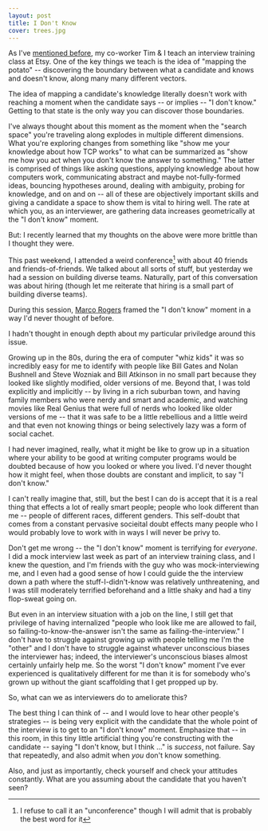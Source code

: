```yaml
---
layout: post
title: I Don't Know
cover: trees.jpg
---
```


As I've [mentioned before](/2015/12/16/lowering-the-bar/), my co-worker Tim & I teach an interview training class at Etsy. One of the key things we teach is the idea of "mapping the potato" -- discovering the boundary between what a candidate and knows and doesn't know, along many many different vectors.

The idea of mapping a candidate's knowledge literally doesn't work with reaching a moment when the candidate says -- or implies -- "I don't know." Getting to that state is the only way you can discover those boundaries. 

I've always thought about this moment as the moment when the "search space" you're traveling along explodes in multiple different dimensions. What you're exploring changes from something like "show me your knowledge about how TCP works" to what can be summarized as "show me how you act when you don't know the answer to something." The latter is comprised of things like asking questions, applying knowledge about how computers work, communicating abstract and maybe not-fully-formed ideas, bouncing hypotheses around, dealing with ambiguity, probing for knowledge, and on and on -- all of these are objectively important skills and giving a candidate a space to show them is vital to hiring well. The rate at which you, as an interviewer, are gathering data increases geometrically at the "I don't know" moment.

But: I recently learned that my thoughts on the above were more brittle than I thought they were.

This past weekend, I attended a weird conference[^1] with about 40 friends and friends-of-friends. We talked about all sorts of stuff, but yesterday we had a session on building diverse teams. Naturally, part of this conversation was about hiring (though let me reiterate that hiring is a small part of building diverse teams).

During this session, [Marco Rogers](https://twitter.com/polotek) framed the "I don't know" moment in a way I'd never thought of before. 

I hadn't thought in enough depth about my particular priviledge around this issue.

Growing up in the 80s, during the era of computer "whiz kids" it was so incredibly easy for me to identify with people like Bill Gates and Nolan Bushnell and Steve Wozniak and Bill Atkinson in no small part because they looked like slightly modified, older versions of me. Beyond that, I was told explicitly and implicitly -- by living in a rich suburban town, and having family members who were nerdy and smart and academic, and watching movies like Real Genius that were full of nerds who looked like older versions of me -- that it was safe to be a little rebellious and a little weird and that even not knowing things or being selectively lazy was a form of social cachet.

I had never imagined, really, what it might be like to grow up in a situation where your ability to be good at writing computer programs would be doubted because of how you looked or where you lived. I'd never thought how it might feel, when those doubts are constant and implicit, to say "I don't know."

I can't really imagine that, still, but the best I can do is accept that it is a real thing that effects a lot of really smart people; people who look different than me -- people of different races, different genders. This self-doubt that comes from a constant pervasive socieital doubt effects many people who I would probably love to work with in ways I will never be privy to.



Don't get me wrong -- the "I don't know" moment is terrifying for _everyone_. I did a mock interview last week as part of an interview training class, and I knew the question, and I'm friends with the guy who was mock-interviewing me, and I even had a good sense of how I could guide the the interview down a path where the stuff-I-didn't-know was relatively unthreatening, and I was still moderately terrified beforehand and a little shaky and had a tiny flop-sweat going on.

But even in an interview situation with a job on the line, I still get that privilege of having internalized "people who look like me are allowed to fail, so failing-to-know-the-answer isn't the same as failing-the-interview." I don't have to struggle against growing up with people telling me I'm the "other" and I don't have to struggle against whatever unconscious biases the interviewer has; indeed, the interviewer's unconscious biases almost certainly unfairly help me. So the worst "I don't know" moment I've ever experienced is qualitatively different for me than it is for somebody who's grown up without the giant scaffolding that I get propped up by.

So, what can we as interviewers do to ameliorate this?

The best thing I can think of -- and I would love to hear other people's strategies -- is being very explicit with the candidate that the whole point of the interview is to get to an "I don't know" moment. Emphasize that -- in this room, in this tiny little artificial thing you're constructing with the candidate -- saying "I don't know, but I think ..." is _success_, not failure. Say that repeatedly, and also admit when _you_ don't know something.

Also, and just as importantly, check yourself and check your attitudes constantly. What are you assuming about the candidate that you haven't seen?

[^1]: I refuse to call it an "unconference" though I will admit that is probably the best word for it